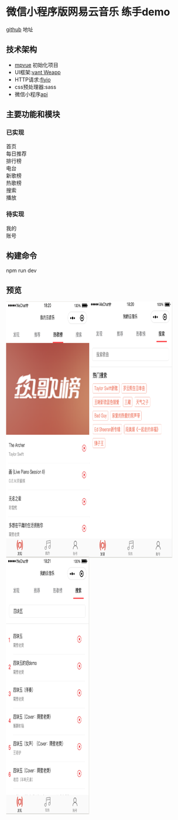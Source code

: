 # 微信小程序版网易云音乐 练手demo
[github](https://github.com/a758801405/my-music) 地址

## 技术架构
- [mpvue](http://mpvue.com/mpvue/quickstart.html)   初始化项目
- UI框架:[vant Weapp](https://youzan.github.io/vant-weapp/#/icon) 
- HTTP请求:[flyio](https://wendux.github.io/dist/#/doc/flyio/readme)
- css预处理器:sass
- 微信小程序[api](https://developers.weixin.qq.com/miniprogram/dev/api/)

## 主要功能和模块
### 已实现  
首页   
每日推荐  
排行榜  
电台  
新歌榜  
热歌榜  
搜索  
播放  

### 待实现  
我的  
账号  

## 构建命令
npm run dev  

## 预览
<div style='display:flex;width: 100%;flex-wrap:wrap;>
  <img width="45%" height="700" src="images/image1.png"/>
  <img width="45%" height="700" src="images/image2.png"/>
 
</div>
<div style='magrin-top:20px'>
  <img width="45%" height="700" src="images/image3.png"/>
  <img width="45%" height="700" src="images/image4.png"/>
</div>

<img width="45%" height="700" src="images/image5.png"/>


